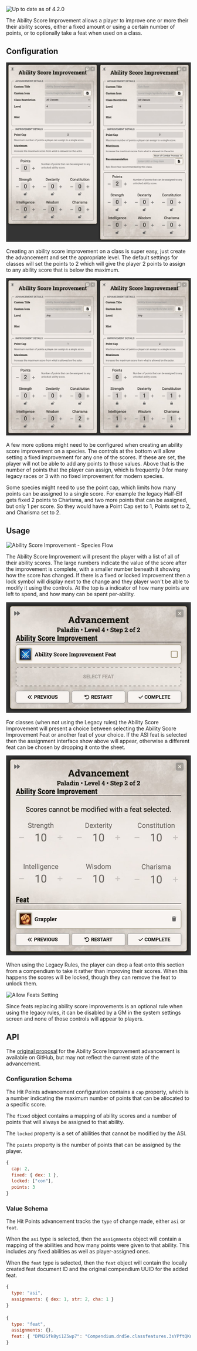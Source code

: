 ![Up to date as of 4.2.0](https://img.shields.io/static/v1?label=dnd5e&message=4.2.0&color=informational)

The Ability Score Improvement allows a player to improve one or more their their ability scores, either a fixed amount or using a certain number of points, or to optionally take a feat when used on a class.

## Configuration

![Ability Score Improvement - Config Class](https://raw.githubusercontent.com/foundryvtt/dnd5e/publish-wiki/wiki/images/advancement/asi-configuration-class.jpg)

Creating an ability score improvement on a class is super easy, just create the advancement and set the appropriate level. The default settings for classes will set the points to 2 which will give the player 2 points to assign to any ability score that is below the maximum.

![Ability Score Improvement - Config Species](https://raw.githubusercontent.com/foundryvtt/dnd5e/publish-wiki/wiki/images/advancement/asi-configuration-race.jpg)

A few more options might need to be configured when creating an ability score improvement on a species. The controls at the bottom will allow setting a fixed improvement for any one of the scores. If these are set, the player will not be able to add any points to those values. Above that is the number of points that the player can assign, which is frequently 0 for many legacy races or 3 with no fixed improvement for modern species.

Some species might need to use the point cap, which limits how many points can be assigned to a single score. For example the legacy Half-Elf gets fixed 2 points to Charisma, and two more points that can be assigned, but only 1 per score. So they would have a Point Cap set to 1, Points set to 2, and Charisma set to 2.

## Usage

![Ability Score Improvement - Species Flow](https://raw.githubusercontent.com/foundryvtt/dnd5e/publish-wiki/wiki/images/advancement/asi-flow-race.jpg)

The Ability Score Improvement will present the player with a list of all of their ability scores. The large numbers indicate the value of the score after the improvement is complete, with a smaller number beneath it showing how the score has changed. If there is a fixed or locked improvement then a lock symbol will display next to the change and they player won't be able to modify it using the controls. At the top is a indicator of how many points are left to spend, and how many can be spent per-ability.

![Ability Score Improvement - Modern Class Flow](https://raw.githubusercontent.com/foundryvtt/dnd5e/publish-wiki/wiki/images/advancement/asi-flow-modern.jpg)

For classes (when not using the Legacy rules) the Ability Score Improvement will present a choice between selecting the Ability Score Improvement Feat or another feat of your choice. If the ASI feat is selected then the assignment interface show above will appear, otherwise a different feat can be chosen by dropping it onto the sheet.

![Ability Score Improvement - Class Flow](https://raw.githubusercontent.com/foundryvtt/dnd5e/publish-wiki/wiki/images/advancement/asi-flow-class.jpg)

When using the Legacy Rules, the player can drop a feat onto this section from a compendium to take it rather than improving their scores. When this happens the scores will be locked, though they can remove the feat to unlock them.

![Allow Feats Setting](https://raw.githubusercontent.com/foundryvtt/dnd5e/publish-wiki/wiki/images/advancement/asi-allow-feats-setting.jpg)

Since feats replacing ability score improvements is an optional rule when using the legacy rules, it can be disabled by a GM in the system settings screen and none of those controls will appear to players.

## API

The [original proposal](https://github.com/foundryvtt/dnd5e/issues/1403) for the Ability Score Improvement advancement is available on GitHub, but may not reflect the current state of the advancement.

### Configuration Schema

The Hit Points advancement configuration contains a `cap` property, which is a number indicating the maximum number of points that can be allocated to a specific score.

The `fixed` object contains a mapping of ability scores and a number of points that will always be assigned to that ability.

The `locked` property is a set of abilities that cannot be modified by the ASI.

The `points` property is the number of points that can be assigned by the player.

```javascript
{
  cap: 2,
  fixed: { dex: 1 },
  locked: ["con"],
  points: 3
}
```

### Value Schema

The Hit Points advancement tracks the `type` of change made, either `asi` or `feat`.

When the `asi` type is selected, then the `assignments` object will contain a mapping of the abilities and how many points were given to that ability. This includes any fixed abilities as well as player-assigned ones.

When the `feat` type is selected, then the `feat` object will contain the locally created feat document ID and the original compendium UUID for the added feat.

```javascript
{
  type: "asi",
  assignments: { dex: 1, str: 2, cha: 1 }
}

{
  type: "feat",
  assignments: {},
  feat: { "DPN2Gfk8yi1Z5wp7": "Compendium.dnd5e.classfeatures.3sYPftQKnbbVnHrh" }
}
```
